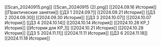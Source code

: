 [[Scan_20240915.png]]
[[Scan_20240915 (2).png]]
[[2024.09.16 История]]
[[Практические занятия]]
[[ДЗ 1 2024.09.?]]
[[2024.09.21 История]]
[[ДЗ 2 2024.09.30]]
[[2024.09.30 История]]
[[ДЗ 3 2024.10.07]]
[[2024.10.07 История]]
[[ДЗ 4 2024.10.14]]
[[2024.10.14 История]]
[[2024.10.28 КР_1 История]] [[История для КР_1]]
[[2024.10.21 История]]
[[2024.10.28 История]]
[[ДЗ 5 2024.11.11]]
[[2024.11.11 История]]
[[ДЗ 6 2024.11.18]]
[[2024.11.18 История]]